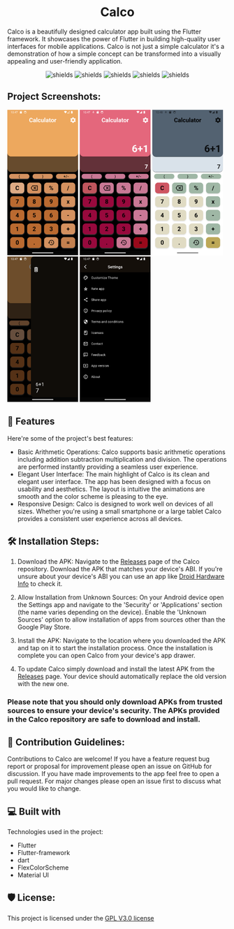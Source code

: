 <h1 align="center" id="title">Calco</h1>

<p id="description">Calco is a beautifully designed calculator app built using the Flutter framework. It showcases the power of Flutter in building high-quality user interfaces for mobile applications. Calco is not just a simple calculator it's a demonstration of how a simple concept can be transformed into a visually appealing and user-friendly application.</p>

<p align="center"><img src="https://img.shields.io/badge/Flutter-darkblue?style=flat-square&amp;logo=flutter&amp;link=https%3A%2F%2Fflutter.dev%2F" alt="shields"> <img src="https://img.shields.io/badge/Flutter--Framework-blue?style=flat-square&amp;logo=flutter&amp;link=https%3A%2F%2Fflutter.dev%2F" alt="shields"> <img src="https://img.shields.io/badge/Material-UI-cyan?style=flat-square&amp;link=https%3A%2F%2Fm3.material.io%2Fdevelop%2Fflutter" alt="shields"> <img src="https://img.shields.io/badge/flex__color__scheme-v7.3.1-purple?style=flat-square&amp;link=https%3A%2F%2Fpub.dev%2Fpackages%2Fflex_color_scheme" alt="shields"> <img src="https://img.shields.io/badge/License-MIT-darkred?style=flat-square&amp;link=https%3A%2F%2Fopensource.org%2Flicense%2Fmit" alt="shields"></p>

<h2>Project Screenshots:</h2>

<img src="https://github.com/Dark70rd/calco/blob/master/app-screenshots/Screenshot_1.png" alt="project-screenshot" width="162" height="333/"> <img src="https://github.com/Dark70rd/calco/blob/master/app-screenshots/Screenshot_4.png" alt="project-screenshot" width="162" height="333/"> <img src="https://github.com/Dark70rd/calco/blob/master/app-screenshots/Screenshot_5.png" alt="project-screenshot" width="162" height="333/"> <img src="https://github.com/Dark70rd/calco/blob/master/app-screenshots/Screenshot_3.png" alt="project-screenshot" width="162" height="333/"> <img src="https://github.com/Dark70rd/calco/blob/master/app-screenshots/Screenshot_2.png" alt="project-screenshot" width="162" height="333/">

<h2>🧐 Features</h2>

Here're some of the project's best features:

*   Basic Arithmetic Operations: Calco supports basic arithmetic operations including addition subtraction multiplication and division. The operations are performed instantly providing a seamless user experience.
*   Elegant User Interface: The main highlight of Calco is its clean and elegant user interface. The app has been designed with a focus on usability and aesthetics. The layout is intuitive the animations are smooth and the color scheme is pleasing to the eye.
*   Responsive Design: Calco is designed to work well on devices of all sizes. Whether you're using a small smartphone or a large tablet Calco provides a consistent user experience across all devices.

<h2>🛠️ Installation Steps:</h2>

1. Download the APK: Navigate to the [Releases](https://github.com/Dark70rd/calco/releases) page of the Calco repository. Download the APK that matches your device's ABI. If you're unsure about your device's ABI you can use an app like [Droid Hardware Info](https://play.google.com/store/apps/details?id=com.inkwired.droidinfo) to check it.

2. Allow Installation from Unknown Sources: On your Android device open the Settings app and navigate to the 'Security' or 'Applications' section (the name varies depending on the device). Enable the 'Unknown Sources' option to allow installation of apps from sources other than the Google Play Store.

3. Install the APK: Navigate to the location where you downloaded the APK and tap on it to start the installation process. Once the installation is complete you can open Calco from your device's app drawer.

4. To update Calco simply download and install the latest APK from the [Releases](https://github.com/Dark70rd/calco/releases) page. Your device should automatically replace the old version with the new one.

<h3>Please note that you should only download APKs from trusted sources to ensure your device's security. The APKs provided in the Calco repository are safe to download and install.</h3>

<h2>🍰 Contribution Guidelines:</h2>

Contributions to Calco are welcome! If you have a feature request bug report or proposal for improvement please open an issue on GitHub for discussion. If you have made improvements to the app feel free to open a pull request. For major changes please open an issue first to discuss what you would like to change.

  
  
<h2>💻 Built with</h2>

Technologies used in the project:

*   Flutter
*   Flutter-framework
*   dart
*   FlexColorScheme
*   Material UI

<h2>🛡️ License:</h2>

This project is licensed under the [GPL V3.0 license](LICENSE)

